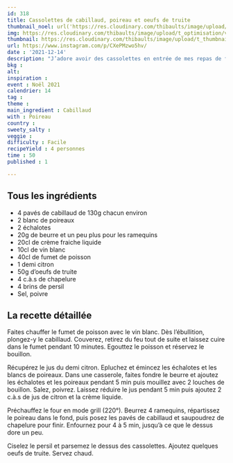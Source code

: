 ```yaml
---
id: 318
title: Cassolettes de cabillaud, poireau et oeufs de truite
thumbnail_noel: url('https://res.cloudinary.com/thibaults/image/upload/t_carre/v1639508717/Recipes/20211214_cassolette_cabillaud.jpg')
img: https://res.cloudinary.com/thibaults/image/upload/t_optimisation/v1639508717/Recipes/20211214_cassolette_cabillaud.jpg
thumbnail: https://res.cloudinary.com/thibaults/image/upload/t_thumbnail_josie/v1639508717/Recipes/20211214_cassolette_cabillaud.jpg
url: https://www.instagram.com/p/CXePMzwo5hv/
date : '2021-12-14'
description: "J’adore avoir des cassolettes en entrée de mes repas de fêtes. Cette année, j’ai essayé des cassolettes de cabillaud, poireau et oeufs de truite."
bkg : 
alt: 
inspiration : 
event : Noël 2021
calendrier: 14
tag : 
theme :
main_ingredient : Cabillaud
with : Poireau
country : 
sweety_salty : 
veggie : 
difficulty : Facile
recipeYield : 4 personnes
time : 50
published : 1

---
```

## Tous les ingrédients
 - 4 pavés de cabillaud de 130g chacun environ
 - 2 blanc de poireaux
 - 2 échalotes
 - 20g de beurre et un peu plus pour les ramequins
 - 20cl de crème fraiche liquide
 - 10cl de vin blanc
 - 40cl de fumet de poisson
 - 1 demi citron
 - 50g d’oeufs de truite
 - 4 c.à.s de chapelure
 - 4 brins de persil
 - Sel, poivre

## La recette détaillée
Faites chauffer le fumet de poisson avec le vin blanc. Dès l’ébullition, plongez-y le cabillaud. Couverez, retirez du feu tout de suite et laissez cuire dans le fumet pendant 10 minutes. Egouttez le poisson et réservez le bouillon.

Récupérez le jus du demi citron. Epluchez et émincez les échalotes et les blancs de poireaux. Dans une casserole, faites fondre le beurre et ajoutez les échalotes et les poireaux pendant 5 min puis mouillez avec 2 louches de bouillon. Salez, poivrez. Laissez réduire le jus pendant 5 min puis ajoutez 2 c.à.s de jus de citron et la crème liquide.

Préchauffez le four en mode grill (220°). Beurrez 4 ramequins, répartissez le poireau dans le fond, puis posez les pavés de cabillaud et saupoudrez de chapelure pour finir. Enfournez pour 4 à 5 min, jusqu’à ce que le dessus dore un peu.

Ciselez le persil et parsemez le dessus des cassolettes. Ajoutez quelques oeufs de truite. Servez chaud.